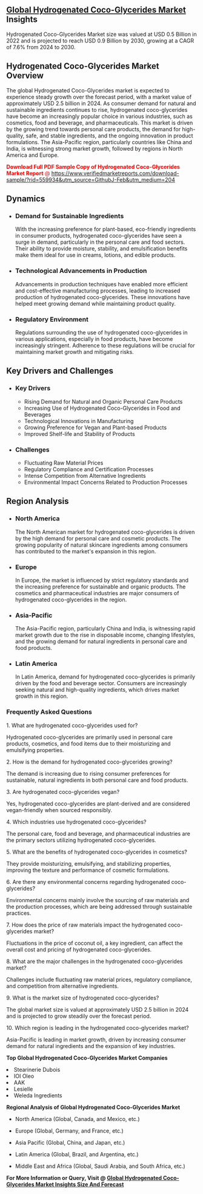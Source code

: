 <h2><a href="https://www.verifiedmarketreports.com/download-sample/?rid=559934&amp;utm_source=GithubJ&amp;utm_medium=204" target="_blank">Global Hydrogenated Coco-Glycerides Market</a> Insights</h2><p>Hydrogenated Coco-Glycerides Market size was valued at USD 0.5 Billion in 2022 and is projected to reach USD 0.9 Billion by 2030, growing at a CAGR of 7.6% from 2024 to 2030.</p><p> <h2>Hydrogenated Coco-Glycerides Market Overview</h2> <p>The global Hydrogenated Coco-Glycerides market is expected to experience steady growth over the forecast period, with a market value of approximately USD 2.5 billion in 2024. As consumer demand for natural and sustainable ingredients continues to rise, hydrogenated coco-glycerides have become an increasingly popular choice in various industries, such as cosmetics, food and beverage, and pharmaceuticals. This market is driven by the growing trend towards personal care products, the demand for high-quality, safe, and stable ingredients, and the ongoing innovation in product formulations. The Asia-Pacific region, particularly countries like China and India, is witnessing strong market growth, followed by regions in North America and Europe. <p><span class=""><span style="color: #ff0000;"><strong>Download Full PDF Sample Copy of Hydrogenated Coco-Glycerides Market Report</strong> @ </span><a href="https://www.verifiedmarketreports.com/download-sample/?rid=559934&amp;utm_source=GithubJ-Feb&amp;utm_medium=204" target="_blank">https://www.verifiedmarketreports.com/download-sample/?rid=559934&amp;utm_source=GithubJ-Feb&amp;utm_medium=204</a></span></p></p> <h2>Dynamics</h2> <ul> <li><h3>Demand for Sustainable Ingredients</h3> <p>With the increasing preference for plant-based, eco-friendly ingredients in consumer products, hydrogenated coco-glycerides have seen a surge in demand, particularly in the personal care and food sectors. Their ability to provide moisture, stability, and emulsification benefits make them ideal for use in creams, lotions, and edible products.</p> </li> <li><h3>Technological Advancements in Production</h3> <p>Advancements in production techniques have enabled more efficient and cost-effective manufacturing processes, leading to increased production of hydrogenated coco-glycerides. These innovations have helped meet growing demand while maintaining product quality.</p> </li> <li><h3>Regulatory Environment</h3> <p>Regulations surrounding the use of hydrogenated coco-glycerides in various applications, especially in food products, have become increasingly stringent. Adherence to these regulations will be crucial for maintaining market growth and mitigating risks.</p> </li> </ul> <h2>Key Drivers and Challenges</h2> <ul> <li><h3>Key Drivers</h3> <ul> <li>Rising Demand for Natural and Organic Personal Care Products</li> <li>Increasing Use of Hydrogenated Coco-Glycerides in Food and Beverages</li> <li>Technological Innovations in Manufacturing</li> <li>Growing Preference for Vegan and Plant-based Products</li> <li>Improved Shelf-life and Stability of Products</li> </ul> </li> <li><h3>Challenges</h3> <ul> <li>Fluctuating Raw Material Prices</li> <li>Regulatory Compliance and Certification Processes</li> <li>Intense Competition from Alternative Ingredients</li> <li>Environmental Impact Concerns Related to Production Processes</li> </ul> </li> </ul> <h2>Region Analysis</h2> <ul> <li><h3>North America</h3> <p>The North American market for hydrogenated coco-glycerides is driven by the high demand for personal care and cosmetic products. The growing popularity of natural skincare ingredients among consumers has contributed to the market's expansion in this region.</p> </li> <li><h3>Europe</h3> <p>In Europe, the market is influenced by strict regulatory standards and the increasing preference for sustainable and organic products. The cosmetics and pharmaceutical industries are major consumers of hydrogenated coco-glycerides in the region.</p> </li> <li><h3>Asia-Pacific</h3> <p>The Asia-Pacific region, particularly China and India, is witnessing rapid market growth due to the rise in disposable income, changing lifestyles, and the growing demand for natural ingredients in personal care and food products.</p> </li> <li><h3>Latin America</h3> <p>In Latin America, demand for hydrogenated coco-glycerides is primarily driven by the food and beverage sector. Consumers are increasingly seeking natural and high-quality ingredients, which drives market growth in this region.</p> </li> </ul> <h3>Frequently Asked Questions</h3> <p>1. What are hydrogenated coco-glycerides used for?</p> <p>Hydrogenated coco-glycerides are primarily used in personal care products, cosmetics, and food items due to their moisturizing and emulsifying properties.</p> <p>2. How is the demand for hydrogenated coco-glycerides growing?</p> <p>The demand is increasing due to rising consumer preferences for sustainable, natural ingredients in both personal care and food products.</p> <p>3. Are hydrogenated coco-glycerides vegan?</p> <p>Yes, hydrogenated coco-glycerides are plant-derived and are considered vegan-friendly when sourced responsibly.</p> <p>4. Which industries use hydrogenated coco-glycerides?</p> <p>The personal care, food and beverage, and pharmaceutical industries are the primary sectors utilizing hydrogenated coco-glycerides.</p> <p>5. What are the benefits of hydrogenated coco-glycerides in cosmetics?</p> <p>They provide moisturizing, emulsifying, and stabilizing properties, improving the texture and performance of cosmetic formulations.</p> <p>6. Are there any environmental concerns regarding hydrogenated coco-glycerides?</p> <p>Environmental concerns mainly involve the sourcing of raw materials and the production processes, which are being addressed through sustainable practices.</p> <p>7. How does the price of raw materials impact the hydrogenated coco-glycerides market?</p> <p>Fluctuations in the price of coconut oil, a key ingredient, can affect the overall cost and pricing of hydrogenated coco-glycerides.</p> <p>8. What are the major challenges in the hydrogenated coco-glycerides market?</p> <p>Challenges include fluctuating raw material prices, regulatory compliance, and competition from alternative ingredients.</p> <p>9. What is the market size of hydrogenated coco-glycerides?</p> <p>The global market size is valued at approximately USD 2.5 billion in 2024 and is projected to grow steadily over the forecast period.</p> <p>10. Which region is leading in the hydrogenated coco-glycerides market?</p> <p>Asia-Pacific is leading in market growth, driven by increasing consumer demand for natural ingredients and the expansion of key industries.</p> </p><p><strong>Top Global Hydrogenated Coco-Glycerides Market Companies</strong></p><div data-test-id=""><p><li>Stearinerie Dubois</li><li> IOI Oleo</li><li> AAK</li><li> Lesielle</li><li> Weleda Ingredients</li></p><div><strong>Regional Analysis of&nbsp;Global Hydrogenated Coco-Glycerides Market</strong></div><ul><li dir="ltr"><p dir="ltr">North America&nbsp;(Global, Canada, and Mexico, etc.)</p></li><li dir="ltr"><p dir="ltr">Europe (Global, Germany, and France, etc.)</p></li><li dir="ltr"><p dir="ltr">Asia Pacific&nbsp;(Global, China, and Japan, etc.)</p></li><li dir="ltr"><p dir="ltr">Latin America&nbsp;(Global, Brazil, and Argentina, etc.)</p></li><li dir="ltr">Middle East and Africa&nbsp;(Global, Saudi Arabia, and South Africa, etc.)</li></ul><p><strong>For More Information or Query, Visit @&nbsp;</strong><strong><a href="https://www.verifiedmarketreports.com/product/hydrogenated-coco-glycerides-market-size-and-forecast/?utm_source=GithubJ&amp;utm_medium=204" target="_blank">Global Hydrogenated Coco-Glycerides Market Insights Size And Forecast</a></strong></p></div>
